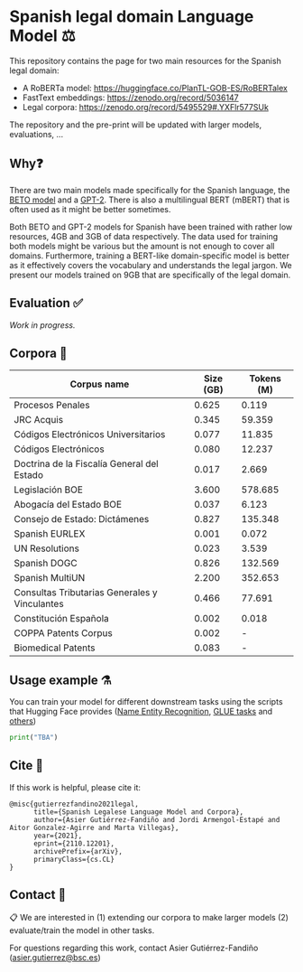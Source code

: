 # Spanish legal domain Language Model ⚖️
This repository contains the page for two main resources for the Spanish legal domain:
- A RoBERTa model: https://huggingface.co/PlanTL-GOB-ES/RoBERTalex
- FastText embeddings: https://zenodo.org/record/5036147
- Legal corpora: https://zenodo.org/record/5495529#.YXFlr577SUk

The repository and the pre-print will be updated with larger models, evaluations, ...

## Why❓
There are two main models made specifically for the Spanish language, the [BETO model](https://huggingface.co/dccuchile/bert-base-spanish-wwm-cased) and a [GPT-2](https://huggingface.co/datificate/gpt2-small-spanish).
There is also a multilingual BERT (mBERT) that is often used as it might be better sometimes.

Both BETO and GPT-2 models for Spanish have been trained with rather low resources, 4GB and 3GB of data respectively.
The data used for training both models might be various but the amount is not enough to cover all domains.
Furthermore, training a BERT-like domain-specific model is better as it effectively covers the vocabulary and understands the legal jargon.
We present our models trained on 9GB that are specifically of the legal domain.

## Evaluation ✅
_Work in progress._

## Corpora 📃
| Corpus name                                   | Size (GB) | Tokens (M) |
|-----------------------------------------------|-----------|------------|
| Procesos Penales                              |     0.625 |      0.119 |
| JRC Acquis                                    |     0.345 |     59.359 |
| Códigos Electrónicos Universitarios           |     0.077 |     11.835 |
| Códigos Electrónicos                          |     0.080 |     12.237 |
| Doctrina de la Fiscalía General del Estado    |     0.017 |      2.669 |
| Legislación BOE                               |     3.600 |    578.685 |
| Abogacía del Estado BOE                       |     0.037 |      6.123 |
| Consejo de Estado: Dictámenes                 |     0.827 |    135.348 |
| Spanish EURLEX                                |     0.001 |      0.072 |
| UN Resolutions                                |     0.023 |      3.539 |
| Spanish DOGC                                  |     0.826 |    132.569 |
| Spanish MultiUN                               |     2.200 |    352.653 |
| Consultas Tributarias Generales y Vinculantes |     0.466 |     77.691 |
| Constitución Española                         |     0.002 |      0.018 |
| COPPA Patents Corpus                          |     0.002 |          - |
| Biomedical Patents                            |     0.083 |          - |


## Usage example ⚗️
You can train your model for different downstream tasks using the scripts that Hugging Face provides ([Name Entity Recognition](https://github.com/huggingface/transformers/blob/master/examples/pytorch/token-classification/run_ner.py), [GLUE tasks](https://github.com/huggingface/transformers/blob/master/examples/pytorch/text-classification/run_glue.py) and [others](https://github.com/huggingface/transformers/tree/master/examples/pytorch))

```python
print("TBA")
```

## Cite 📣
If this work is helpful, please cite it:
```
@misc{gutierrezfandino2021legal,
      title={Spanish Legalese Language Model and Corpora}, 
      author={Asier Gutiérrez-Fandiño and Jordi Armengol-Estapé and Aitor Gonzalez-Agirre and Marta Villegas},
      year={2021},
      eprint={2110.12201},
      archivePrefix={arXiv},
      primaryClass={cs.CL}
}
```

## Contact 📧
📋 We are interested in (1) extending our corpora to make larger models (2) evaluate/train the model in other tasks.

For questions regarding this work, contact Asier Gutiérrez-Fandiño (<asier.gutierrez@bsc.es>)
